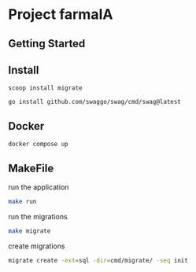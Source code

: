 # Project farmaIA

## Getting Started

## Install
```
scoop install migrate
```
```
go install github.com/swaggo/swag/cmd/swag@latest
```

## Docker
```
docker compose up
```

## MakeFile
run the application
```bash
make run
```

run the migrations
```bash
make migrate
```

create migrations
```bash
migrate create -ext=sql -dir=cmd/migrate/ -seq init
```

